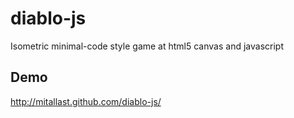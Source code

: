 diablo-js
=========

Isometric minimal-code style game at html5 canvas and javascript

Demo
----

http://mitallast.github.com/diablo-js/
